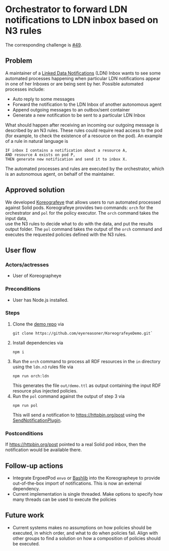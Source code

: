 # Orchestrator to forward LDN notifications to LDN inbox based on N3 rules

The corresponding challenge is [#49](https://github.com/SolidLabResearch/Challenges/issues/49).

## Problem

A maintainer of a [Linked Data Notifications](https://www.w3.org/TR/ldn/) (LDN) Inbox wants to 
see some automated processes happening 
when particular LDN notifications appear in one of her Inboxes or are being sent by her.
Possible automated processes include:

- Auto reply to some messages
- Forward the notification to the LDN Inbox of another autonomous agent
- Append outgoing messages to an outbox/sent container
- Generate a new notification to be sent to a particular LDN Inbox

What should happen after receiving an incoming our outgoing message is described by an N3 rules. 
These rules could require read access to the pod (for example, to check the existence of a resource on the pod). 
An example of a rule in natural language is

```
IF inbox I contains a notification about a resource A, 
AND resource A exists on pod P, 
THEN generate new notification and send it to inbox X.
```

The automated processes and rules are executed by the orchestrator, which is an autonomous agent, on behalf of the maintainer.

## Approved solution

We developed [Koreografeye](https://github.com/eyereasoner/Koreografeye) that allows users to
run automated processed against Solid pods.
Koreografeye provides two commands: `orch` for the orchestrator and 
`pol` for the policy executor.
The `orch` command takes the input data,  
use the N3 rules to decide what to do with the data, and
put the results output folder.
The `pol` command takes the output of the `orch` command and 
executes the requested policies defined with the N3 rules.

## User flow

<!--
Describe a concrete user flow with the approved solution.
Complete the following sections:
-->

### Actors/actresses

- User of Koreographeye

### Preconditions

- User has Node.js installed.

### Steps

1. Clone the [demo repo](https://github.com/eyereasoner/KoreografeyeDemo) via 
    ```shell
    git clone https://github.com/eyereasoner/KoreografeyeDemo.git`
   ```
2. Install dependencies via 
   ```shell
   npm i
   ```
3. Run the `orch` command to process all RDF resources in the `in` directory using the `ldn.n3` rules file via
   ```shell
   npm run orch:ldn
   ```
   This generates the file `out/demo.ttl` as output containing the input RDF resource plus injected policies.
4. Run the `pol` command against the output of step 3 via 
   ```shell
   npm run pol
   ```
   This will send a notification to https://httpbin.org/post 
   using the [SendNotificationPlugin](https://github.com/eyereasoner/Koreografeye/blob/main/src/policy/plugin/SendNotificationPlugin.ts).

### Postconditions

If https://httpbin.org/post pointed to a real Solid pod inbox, 
then the notification would be available there.

## Follow-up actions
<!--
List all concrete follow-up actions that someone has to do.
For example, adding helper code from the solution to Comunica.
-->

- Integrate ErgoedPod `envo` or [Bashlib](https://github.com/SolidLabResearch/Bashlib/) into the Koreographeye to 
provide out-of-the-box import of notifications. This is now an external dependency.
- Current implementation is single threaded. 
Make options to specify how many threads can be used to execute the policies

## Future work
<!--
List ideas for future work.
These ideas don't have to be concrete.
You can create a new challenge/scenario for each idea.
-->

- Current systems makes no assumptions on how policies should be executed, in which order, and what to do when policies fail. 
Align with other groups to find a solution on how a composition of policies should be executed.
